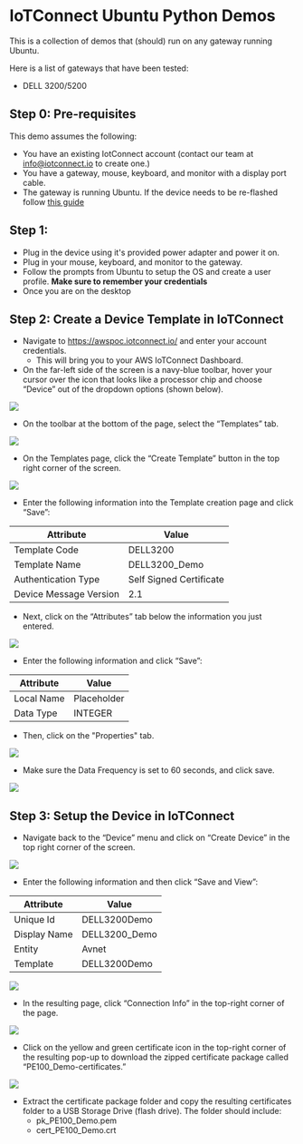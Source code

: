 # IoTConnect Ubuntu Python Demos

This is a collection of demos that (should) run on any gateway running Ubuntu. 

Here is a list of gateways that have been tested:
* DELL 3200/5200


## Step 0: Pre-requisites
This demo assumes the following:
* You have an existing IotConnect account (contact our team at info@iotconnect.io to create one.) 
* You have a gateway, mouse, keyboard, and monitor with a display port cable.
* The gateway is running Ubuntu. If the device needs to be re-flashed follow [this guide](https://www.dell.com/support/manuals/en-do/dell-edge-gateway-3200/egw-3200-software-users-guide/create-bootable-usb-stick-for-restore?guid=guid-6ec73f04-322f-4795-88fa-dea90eb9e8bb&lang=en-us)

## Step 1: 
* Plug in the device using it's provided power adapter and power it on.
* Plug in your mouse, keyboard, and monitor to the gateway.
* Follow the prompts from Ubuntu to setup the OS and create a user profile. **Make sure to remember your credentials**
* Once you are on the desktop 


## Step 2: Create a Device Template in IoTConnect
* Navigate to https://awspoc.iotconnect.io/ and enter your account credentials.
   * This will bring you to your AWS IoTConnect Dashboard.
* On the far-left side of the screen is a navy-blue toolbar, hover your cursor over the icon that looks like a processor chip and choose “Device” out of the dropdown options (shown below). 

<img src=".//media/image1.png"/>

* On the toolbar at the bottom of the page, select the “Templates” tab.

<img src=".//media/image2.png"/>

* On the Templates page, click the “Create Template” button in the top right corner of the screen. 

<img src=".//media/image3.png"/>

* Enter the following information into the Template creation page and click “Save”:

| Attribute              | Value                   |
| ---------------------- | ----------------------- |
| Template Code          | DELL3200                |
| Template Name          | DELL3200_Demo           |
| Authentication Type    | Self Signed Certificate |
| Device Message Version | 2.1                     |

* Next, click on the “Attributes” tab below the information you just entered.

<img src=".//media/image4.png"/>
 
* Enter the following information and click “Save”:

| Attribute  | Value       |
| ---------- | ----------- |
| Local Name | Placeholder |
| Data Type  | INTEGER     |

* Then, click on the "Properties" tab.

<img src=".//media/image11.png"/>

* Make sure the Data Frequency is set to 60 seconds, and click save.

<img src=".//media/image12.png"/>

## Step 3: Setup the Device in IoTConnect
* Navigate back to the “Device” menu and click on “Create Device” in the top right corner of the screen.

<img src=".//media/image5.png"/>

* Enter the following information and then click “Save and View”:
  
| Attribute    | Value         |
| ------------ | ------------- |
| Unique Id    | DELL3200Demo  |
| Display Name | DELL3200_Demo |
| Entity       | Avnet         |
| Template     | DELL3200Demo  |
 
<img src=".//media/image6.png"/>

* In the resulting page, click “Connection Info” in the top-right corner of the page.

<img src=".//media/image7.png"/>

* Click on the yellow and green certificate icon in the top-right corner of the resulting pop-up to download the zipped certificate package called “PE100_Demo-certificates.”

<img src=".//media/image8.png"/>

* Extract the certificate package folder and copy the resulting certificates folder to a USB Storage Drive (flash drive). The folder should include:
   * pk_PE100_Demo.pem
   * cert_PE100_Demo.crt